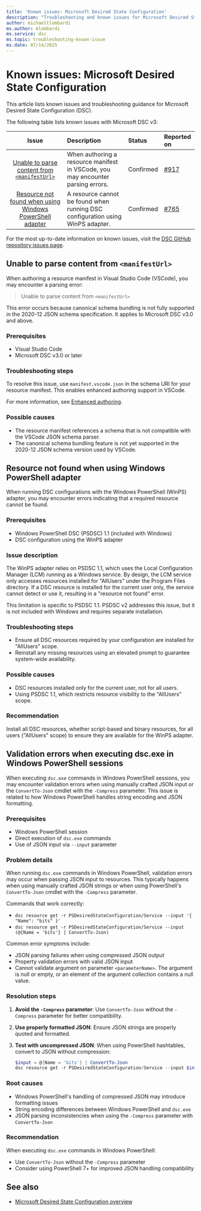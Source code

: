 ```yaml
---
title: 'Known issues: Microsoft Desired State Configuration'
description: "Troubleshooting and known issues for Microsoft Desired State Configuration (DSC)."
author: michaeltlombardi
ms.author: mlombardi
ms.service: dsc
ms.topic: troubleshooting-known-issue
ms.date: 07/14/2025
---
```


# Known issues: Microsoft Desired State Configuration

This article lists known issues and troubleshooting guidance for Microsoft Desired State Configuration (DSC).

The following table lists known issues with Microsoft DSC v3:

|                                                         Issue                                                         | Description                                                                     | Status    | Reported on                                          |
|:---------------------------------------------------------------------------------------------------------------------:|:--------------------------------------------------------------------------------|:----------|:-----------------------------------------------------|
|               [Unable to parse content from `<manifestUrl>`](#unable-to-parse-content-from-manifesturl)               | When authoring a resource manifest in VSCode, you may encounter parsing errors. | Confirmed | [#917](https://github.com/PowerShell/DSC/issues/917) |
| [Resource not found when using Windows PowerShell adapter](#resource-not-found-when-using-windows-powershell-adapter) | A resource cannot be found when running DSC configuration using WinPS adapter.  | Confirmed | [#765](https://github.com/PowerShell/DSC/issues/765) |

For the most up-to-date information on known issues, visit the [DSC GitHub repository issues page](https://github.com/PowerShell/DSC/issues).

## Unable to parse content from `<manifestUrl>`

When authoring a resource manifest in Visual Studio Code (VSCode), you may encounter a parsing error:

> Unable to parse content from `<manifestUrl>`

This error occurs because canonical schema bundling is not fully supported in the 2020-12 JSON
schema specification. It applies to Microsoft DSC v3.0 and above.

### Prerequisites

- Visual Studio Code
- Microsoft DSC v3.0 or later

### Troubleshooting steps

To resolve this issue, use `manifest.vscode.json` in the schema URI for your resource manifest.
This enables enhanced authoring support in VSCode.

For more information, see [Enhanced authoring][00].

### Possible causes

- The resource manifest references a schema that is not compatible with the VSCode JSON schema parser.
- The canonical schema bundling feature is not yet supported in the 2020-12 JSON schema version
  used by VSCode.

## Resource not found when using Windows PowerShell adapter

When running DSC configurations with the Windows PowerShell (WinPS) adapter,
you may encounter errors indicating that a required resource cannot be found.

### Prerequisites

- Windows PowerShell DSC (PSDSC) 1.1 (included with Windows)
- DSC configuration using the WinPS adapter

### Issue description

The WinPS adapter relies on PSDSC 1.1, which uses the Local Configuration Manager (LCM) running
as a Windows service. By design, the LCM service only accesses resources installed for "AllUsers"
under the Program Files directory. If a DSC resource is installed for the current user only,
the service cannot detect or use it, resulting in a "resource not found" error.

This limitation is specific to PSDSC 1.1. PSDSC v2 addresses this issue, but it is not
included with Windows and requires separate installation.

### Troubleshooting steps

- Ensure all DSC resources required by your configuration are installed for "AllUsers" scope.
- Reinstall any missing resources using an elevated prompt to guarantee system-wide availability.

### Possible causes

- DSC resources installed only for the current user, not for all users.
- Using PSDSC 1.1, which restricts resource visibility to the "AllUsers" scope.

### Recommendation

Install all DSC resources, whether script-based and binary resources, for all users
("AllUsers" scope) to ensure they are available for the WinPS adapter.

## Validation errors when executing dsc.exe in Windows PowerShell sessions

When executing `dsc.exe` commands in Windows PowerShell sessions, you may encounter
validation errors when using manually crafted JSON input or the `ConvertTo-Json` cmdlet
with the `-Compress` parameter. This issue is related to how Windows PowerShell handles
string encoding and JSON formatting.

### Prerequisites

- Windows PowerShell session
- Direct execution of `dsc.exe` commands
- Use of JSON input via `--input` parameter

### Problem details

When running `dsc.exe` commands in Windows PowerShell, validation errors may occur
when passing JSON input to resources. This typically happens when using manually
crafted JSON strings or when using PowerShell's `ConvertTo-Json` cmdlet with the `-Compress` parameter.

Commands that work correctly:

- `dsc resource get -r PSDesiredStateConfiguration/Service --input '{ "Name": "bits" }'`
- `dsc resource get -r PSDesiredStateConfiguration/Service --input (@{Name = 'bits'} | ConvertTo-Json)`

Common error symptoms include:

- JSON parsing failures when using compressed JSON output
- Property validation errors with valid JSON input
- Cannot validate argument on parameter `<parameterName>`. The argument is null
  or empty, or an element of the argument collection contains a null value.

### Resolution steps

1. **Avoid the `-Compress` parameter**: Use `ConvertTo-Json` without the `-Compress` parameter
   for better compatibility.
2. **Use properly formatted JSON**: Ensure JSON strings are properly quoted and formatted.
3. **Test with uncompressed JSON**: When using PowerShell hashtables, convert to JSON
   without compression:

   ```powershell
   $input = @{Name = 'bits'} | ConvertTo-Json
   dsc resource get -r PSDesiredStateConfiguration/Service --input $input
   ```

### Root causes

- Windows PowerShell's handling of compressed JSON may introduce formatting issues
- String encoding differences between Windows PowerShell and `dsc.exe`
- JSON parsing inconsistencies when using the `-Compress` parameter with `ConvertTo-Json`

### Recommendation

When executing `dsc.exe` commands in Windows PowerShell:

- Use `ConvertTo-Json` without the `-Compress` parameter
- Consider using PowerShell 7+ for improved JSON handling compatibility

## See also

- [Microsoft Desired State Configuration overview](../overview.md)

<!-- Link references -->
[00]: https://learn.microsoft.com/en-us/powershell/dsc/concepts/enhanced-authoring?view=dsc-3.0
